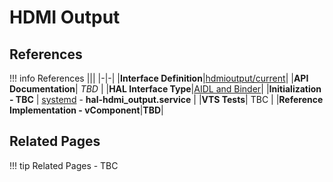 # HDMI Output

## References

!!! info References
    |||
    |-|-|
    |**Interface Definition**|[hdmioutput/current](https://github.com/rdkcentral/rdk-halif-aidl/tree/main/hdmioutput/current)|
    |**API Documentation**| *TBD* |
    |**HAL Interface Type**|[AIDL and Binder](../../../introduction/aidl_and_binder.md)|
    |**Initialization - TBC** | [systemd](../../../vsi/systemd/current/systemd.md) - **hal-hdmi_output.service** |
    |**VTS Tests**| TBC |
    |**Reference Implementation - vComponent**|**TBD**|

## Related Pages

!!! tip Related Pages
    - TBC
